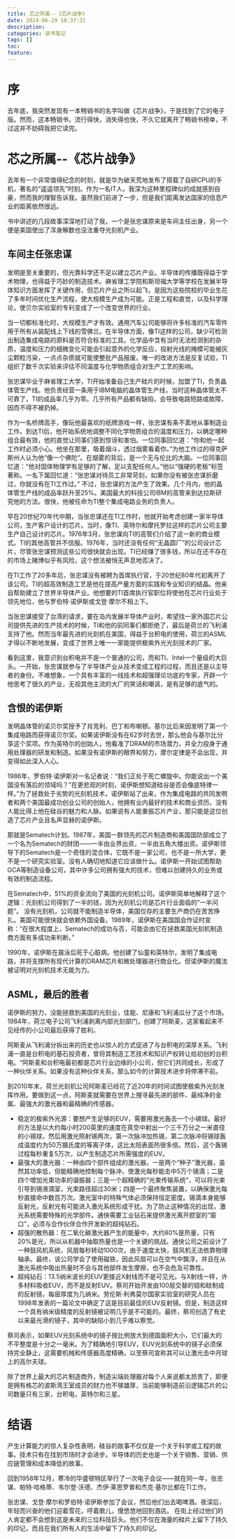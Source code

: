 ```yaml
---
title: 芯之所属--《芯片战争》
date: 2024-06-29 10:37:31
description:
categories: 读书笔记
tags: []
toc:
feature:
---
```


# 序

去年底，我突然发现有一本畅销书的名字叫做《芯片战争》，于是找到了它的电子版。然而，这本畅销书，流行得快，消失得也快，不久它就离开了畅销书榜单，不过这并不妨碍我把它读完。



<!-- more -->

# 芯之所属--《芯片战争》

去年有一个非常值得纪念的时刻，就是华为破天荒地发布了搭载了自研CPU的手机，著名的“遥遥领先”时刻。作为一名IT人，我深为这种里程碑似的成就感到自豪，然而我的理智告诉我，虽然我们前进了一步，但是我们距离发达国家的信息产业的距离依然很远。

书中讲述的几段故事深深地打动了我，一个是张忠谋原来是车间主任出身，另一个便是美国使出了浑身解数也没法重夺光刻机产业。

## 车间主任张忠谋

发明是至关重要的，但光靠科学还不足以建立芯片产业。半导体的传播既得益于学术物理，也得益于巧妙的制造技术。麻省理工学院和斯坦福大学等学校在发展半导体知识方面发挥了关键作用，但芯片产业之所以起飞，是因为这些院校的毕业生花了多年时间优化生产流程，使大规模生产成为可能。正是工程和直觉，以及科学理论，使贝尔实验室的专利变成了一个改变世界的行业。

当一切都标准化时，大规模生产才有效。通用汽车公司能够将许多标准的汽车零件用于所有从装配线上下线的雪佛兰。在半导体方面，像TI这样的公司，缺少可检测出制造集成电路的原料是否符合标准的工具。化学品中含有当时无法检测到的杂质，温度和压力的细微变化可能会引起意外的化学反应，投射光线的掩模可能被灰尘颗粒污染，一点点杂质就可能使整批产品报废。唯一的改进方法是反复试验，TI组织了数千次实验来评估不同温度与化学物质组合对生产工艺的影响。

张忠谋毕业于麻省理工大学，TI开始准备自己生产硅片的时候，加盟了TI，负责晶体管生产线。他负责经营一条用于IBM电脑的晶体管生产线，当时这种晶体管太不可靠了，TI的成品率几乎为零。几乎所有产品都有缺陷，会导致电路短路或故障，因而不得不被扔掉。

作为一名桥牌高手，像玩他最喜欢的纸牌游戏一样，张忠谋有条不紊地从事制造业工作。到达TI后，他开始系统地调整不同化学物质组合的温度和压力，以确定哪种组合最有效，他的直觉让同事们感到惊讶和害怕。一位同事回忆道：“你和他一起工作时必须小心。他坐在那里，吸着烟斗，透过烟雾看着你。”为他工作过的得克萨斯州人认为他“像一个佛陀”。在烟雾的背后，是一个无与伦比的大脑。一位同事回忆道：“他对固体物理学有足够的了解，足以支配任何人。”他以“强硬的老板”标签著称。一名下属回忆道：“张忠谋对待员工非常苛刻，如果你没有被张忠谋折磨过，你就没有在TI工作过。” 不过，张忠谋的方法产生了效果。几个月内，他的晶体管生产线的成品率跃升至25%。美国最大的科技公司IBM的高管来到达拉斯研究他的方法。很快，他被任命为TI整个集成电路业务的负责人。

早在20世纪70年代中期，当张忠谋还在TI工作时，他就开始考虑创建一家半导体公司，生产客户设计的芯片。当时，像TI、英特尔和摩托罗拉这样的芯片公司主要生产自己设计的芯片。1976年3月，张忠谋向TI的高管们介绍了这一新的商业模式。TI的其他高管并不信服。1976年，当时还没有任何“无晶圆厂”的公司设计芯片，尽管张忠谋预测这些公司很快就会出现。TI已经赚了很多钱，所以在还不存在的市场上赌博似乎有风险，这个想法被悄无声息地否决了。

在TI工作了20多年后，张忠谋没有被聘为首席执行官，于20世纪80年代初离开了该公司。TI的超高效制造工艺是他在提高产量方面的实践和专业知识的结晶。他亲自帮助建立了世界半导体产业。他想要的TI首席执行官职位将使他在芯片行业处于领先地位，他与罗伯特·诺伊斯或戈登·摩尔不相上下。

当张忠谋接受了台湾的请求，要在岛内发展半导体产业时，希望找一家外国芯片公司提供先进的生产技术的时候，TI和他的前同事们都拒绝了，最后是荷兰的飞利浦支持了他。然而当年最先进的光刻机在美国，得益于台积电的使用，荷兰的ASML才得以不断地发展，变成了世界上唯一一家能提供极紫外光光刻技术的厂家。

看到这里，我意识到台积电并不是一个普通的公司，而和TI、Intel一个量级的大巨头。一开始，张忠谋就参与了半导体产业从技术变成工程的过程，而且还是以主导者的身份。不难想象，一个具有丰富的一线技术和超强理论功底的专家，开辟一个他思考了很久的产业，无视其他主流的大厂的笑话和嘲讽，是有足够的底气的。

## 含恨的诺伊斯

发明晶体管的诺贝尔奖授予了肖克利、巴丁和布喇顿。基尔比后来因发明了第一个集成电路而获得诺贝尔奖。如果诺伊斯没有在62岁时去世，那么他会与基尔比分享这个奖项。作为英特尔的创始人，他看准了DRAM的市场潜力，并全力投身于通用处理器的研发和制造。如果没有诺伊斯的眼界和努力，摩尔定律是不会出现，并变得如此深入人心。

1986年，罗伯特·诺伊斯对一名记者说：“我们正处于死亡螺旋中。你能说出一个美国没有落后的领域吗？”在更悲观的时刻，诺伊斯想知道硅谷是否会像底特律一样。”为了拯救处于劣势的光刻机技术，诺伊斯站了出来，作为集成电路的共同发明者和两个美国最成功创业公司的创始人，他拥有业内最好的技术和商业资历。没有人能比得上他在硅谷的魅力和人脉。如果说有人能重振芯片产业，那只能是这位创造了芯片产业且名声显赫的诺伊斯。

那就是Sematech计划。1987年，美国一群领先的芯片制造商和美国国防部成立了一个名为Sematech的财团——一半由业界出资，一半由五角大楼出资。诺伊斯领导下的Sematech是一个奇怪的混合体，它既不是一家公司，也不是一所大学，更不是一个研究实验室。没有人确切地知道它应该做什么。诺伊斯一开始试图帮助GCA等制造设备公司，其中许多公司拥有强大的技术，但难以创建持久的业务或有效的制造流程。

在Sematech中，51%的资金流向了美国的光刻机公司。诺伊斯简单地解释了这个逻辑：光刻机公司得到了一半的钱，因为光刻机公司是芯片行业面临的“一半问题”。 没有光刻机，公司就不能制造半导体，美国仅存的主要生产商仍在苦苦挣扎。美国可能很快就会依赖外国设备。1989年，诺伊斯在美国国会作证时宣称：“在很大程度上，Sematech的成功与否，可能会由它在拯救美国光刻机制造商方面有多成功来判断。”

1990年，诺伊斯在晨泳后死于心脏病。他创建了仙童和英特尔，发明了集成电路，并将支撑所有现代计算的DRAM芯片和微处理器进行商业化。但诺伊斯的魔法被证明对光刻机技术无能为力。

## ASML，最后的胜者

诺伊斯的努力，没能拯救到美国的光刻业，佳能、尼康和飞利浦瓜分了这个市场。1984年，荷兰电子公司飞利浦剥离内部光刻部门，创建了阿斯麦，这家看起来不见经传的小公司最后获得了胜利。

阿斯麦从飞利浦分拆出来的历史也以惊人的方式促进了与台积电的深厚关系。飞利浦一直是台积电的基石投资者，曾将其制造工艺技术和知识产权转让给初创的台积电。“阿斯麦和台积电最初都是芯片行业边缘的小公司，但它们共同成长，形成了一种伙伴关系。如果没有这种伙伴关系，那么如今的计算技术进步将停滞不前。

到2010年末，荷兰光刻机公司阿斯麦已经花了近20年的时间试图使极紫外光刻发挥作用。要做到这一点，阿斯麦就需要在世界上搜寻最先进的部件、最纯净的金属、最强大的激光器和最精确的传感器。

- 稳定的极紫外光源：要想产生足够的EUV，需要用激光轰击一个小锡球。最好的方法是以大约每小时200英里的速度在真空中射出一个三千万分之一米直径的小锡球，然后用激光照射锡两次，第一次脉冲加热锡，第二次脉冲将锡球轰成温度约为50万摄氏度的等离子体，这比太阳表面热很多倍。然后，这个轰锡过程每秒重复5万次，以产生制造芯片所需强度的EUV。
- 最强大的激光器：一种由四个部件组成的激光器。一是两个“种子”激光器，虽然其功率低，但能精确地控制每个脉冲，使激光每秒能击中5万个锡滴；二是四个增加光束功率的谐振器；三是一个超精确的“光束传输系统”，可以将光束引导到锡液滴室，光束路径超过30米；四是一个最终聚焦装置，以确保激光每秒直接命中数百万次。激光室中的特殊气体必须保持恒定密度。锡滴本身能够反射光，反射光有可能进入激光系统形成干扰。为了防止这种情况的出现，激光系统需要特殊的光学部件。通快需要工业钻石来提供激光离开腔室的“窗口”，必须与合作伙伴合作开发新的超纯钻石。
- 超强的散热器：在二氧化碳激光器产生的能量中，大约80%是热量，只有20%是光，所以从机器中抽取热量也是一个关键的挑战。通快公司之前设计了一种鼓风机系统，风扇每秒转动1000次，由于速度太快，鼓风机无法依靠物理轴承。最终，该公司学会了使用磁铁，因此风扇可以在空气中飘浮，并且在从激光系统中吸出热量时不会与其他部件发生摩擦，也不会危及可靠性。
- 超纯钻石：13.5纳米波长的EUV更接近X射线而不是可见光。与X射线一样，许多材料吸收EUV，而不是反射EUV。蔡司开始开发由100层交替的钼和硅制成的反射镜，每层厚度为几纳米。劳伦斯·利弗莫尔国家实验室的研究人员在1998年发表的一篇论文中确定了这是目前最佳的EUV反射镜。但是，制造这样一个具有纳米级精度的反射镜被证明几乎是不可能的。最终，蔡司创造了有史以来最光滑的镜子，其中的缺陷小到几乎难以察觉。

蔡司表示，如果EUV光刻系统中的镜子按比例放大到德国面积大小，它们最大的不平整度是十分之一毫米。为了精确地引导EUV，EUV光刻系统中的镜子必须保持完全静止，这需要机械和传感器高度精确，以至蔡司宣称其可以让激光击中月球上的高尔夫球。

除了世界上最大的芯片制造商外，制造尖端处理器对每个人来说都太昂贵了，即便是拥有格芯的波斯湾王室成员的财力也不够雄厚，当前能够制造前沿逻辑芯片的公司数量只有三家，台积电，英特尔和三星。

# 结语

产生计算能力的惊人复杂性表明，硅谷的故事不仅仅是一个关于科学或工程的故事。技术只有在找到市场时才会进步。半导体的历史也是一个关于销售、营销、供应链管理和成本降低的故事。

回到1958年12月，寒冷的华盛顿特区举行了一次电子会议——就在同一年，张忠谋、帕特·哈格蒂、韦尔登·沃德、杰伊·莱思罗普和杰克·基尔比都在TI工作。

张忠谋、戈登·摩尔和罗伯特·诺伊斯参加了会议，然后他们出去喝啤酒。夜深后，年轻而兴奋的他们迎着雪花，哼着歌儿，慢悠悠地回到酒店。
在街上经过他们的人肯定都不会想到这是未来的三位科技巨头。他们不仅在海量的硅片上留下了持久的印记，而且在我们所有人的生活中留下了持久的印记。



